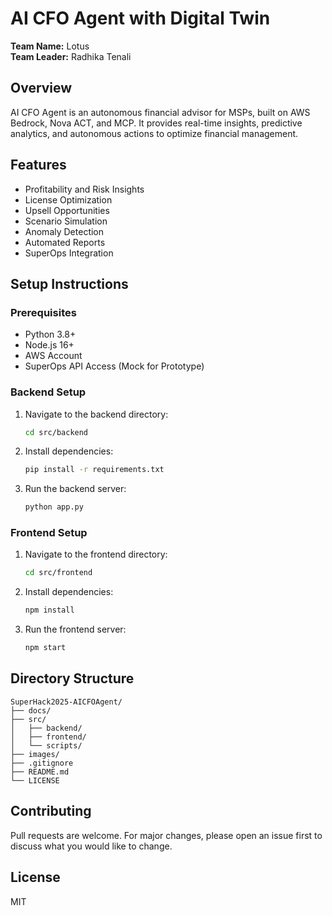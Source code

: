 # AI CFO Agent with Digital Twin

**Team Name:** Lotus  
**Team Leader:** Radhika Tenali

## Overview
AI CFO Agent is an autonomous financial advisor for MSPs, built on AWS Bedrock, Nova ACT, and MCP. It provides real-time insights, predictive analytics, and autonomous actions to optimize financial management.

## Features
- Profitability and Risk Insights
- License Optimization
- Upsell Opportunities
- Scenario Simulation
- Anomaly Detection
- Automated Reports
- SuperOps Integration

## Setup Instructions

### Prerequisites
- Python 3.8+
- Node.js 16+
- AWS Account
- SuperOps API Access (Mock for Prototype)

### Backend Setup
1. Navigate to the backend directory:
   ```bash
   cd src/backend
   ```

2. Install dependencies:
   ```bash
   pip install -r requirements.txt
   ```

3. Run the backend server:
   ```bash
   python app.py
   ```

### Frontend Setup
1. Navigate to the frontend directory:
   ```bash
   cd src/frontend
   ```

2. Install dependencies:
   ```bash
   npm install
   ```

3. Run the frontend server:
   ```bash
   npm start
   ```

## Directory Structure
```
SuperHack2025-AICFOAgent/
├── docs/
├── src/
│   ├── backend/
│   ├── frontend/
│   └── scripts/
├── images/
├── .gitignore
├── README.md
└── LICENSE
```

## Contributing
Pull requests are welcome. For major changes, please open an issue first to discuss what you would like to change.

## License
MIT